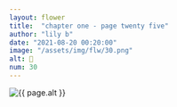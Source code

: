 ```yaml
---
layout: flower
title:  "chapter one - page twenty five"
author: "lily b"
date: "2021-08-20 00:20:00"
image: "/assets/img/flw/30.png"
alt: 🌼
num: 30
---
```


<picture>
    <source media="all and (orientation: landscape)" srcset="{{ site.baseurl }}{{ page.image }}">
    <img src="{{ site.baseurl }}{{ page.image }}" alt="{{ page.alt }}">
</picture>
